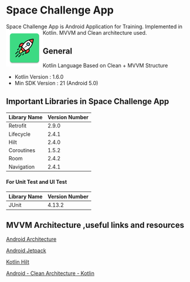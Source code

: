 # Space Challenge App

Space Challenge App is Android Application for Training. Implemented in Kotlin. MVVM and Clean architecture used.
<img align="left" width="100" height="100" src="https://github.com/emreustaa/6c47c99677df35c0b48f2cb511399996/blob/main/SpaceChallenge/app/src/main/res/mipmap-xxxhdpi/ic_launcher.png">

## General

Kotlin Language
Based on Clean + MVVM Structure

- Kotlin Version		: 1.6.0
- Min SDK Version	    : 21 (Android 5.0)

## Important Libraries in Space Challenge App

|Library Name    |Version Number            |
|----------------|--------------------------|
|Retrofit		 |2.9.0                     |
|Lifecycle       |2.4.1	  					|
|Hilt			 |2.4.0 					|
|Coroutines		 |1.5.2					|
|Room	 |2.4.2				|
|Navigation	 |2.4.1				|

#### For Unit Test and UI Test

|Library Name    |Version Number            |
|----------------|--------------------------|
|JUnit		 	 |4.13.2                      |

## MVVM Architecture ,useful links and resources

[Android Architecture](https://github.com/googlesamples/android-architecture)

[Android Jetpack](https://github.com/androidx)

[Kotlin Hilt](https://developer.android.com/training/dependency-injection/hilt-android)

[Android - Clean Architecture - Kotlin](https://github.com/android10/Android-CleanArchitecture-Kotlin)
